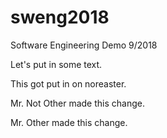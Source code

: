 # sweng2018
Software Engineering Demo 9/2018

Let's put in some text.

This got put in on noreaster.

Mr. Not Other made this change.

Mr. Other made this change.

